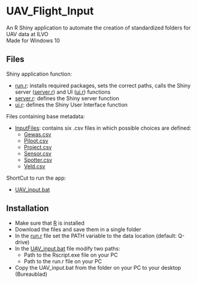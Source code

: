 # UAV_Flight_Input
An R Shiny application to automate the creation of standardized folders for UAV data at ILVO  
Made for Windows 10

## Files
Shiny application function:
- [run.r](run.r): installs required packages, sets the correct paths, calls the Shiny server ([server.r](server.r)) and UI ([ui.r](ui.r)) functions
- [server.r](server.r): defines the Shiny server function
- [ui.r](ui.r): defines the Shiny User Interface function

Files containing base metadata:
- [InputFiles](InputFiles): contains six .csv files in which possible choices are defined:
    - [Gewas.csv](InputFiles/Gewas.csv)
    - [Piloot.csv](InputFiles/Piloot.csv)
    - [Project.csv](InputFiles/Project.csv)
    - [Sensor.csv](InputFiles/Sensor.csv)
    - [Spotter.csv](InputFiles/Spotter.csv)
    - [Veld.csv](InputFiles/Veld.csv)

ShortCut to run the app:
- [UAV_input.bat](UAV_input.bat)


## Installation
- Make sure that [R](https://cran.r-project.org/bin/windows/base/) is installed
- Download the files and save them in a single folder
- In the [run.r](run.r) file set the PATH variable to the data location (default: Q-drive)
- In the [UAV_input.bat](UAV_input.bat) file modify two paths:
    - Path to the Rscript.exe file on your PC
    - Path to the run.r file on your PC
- Copy the UAV_input.bat from the folder on your PC to your desktop (Bureaublad)
